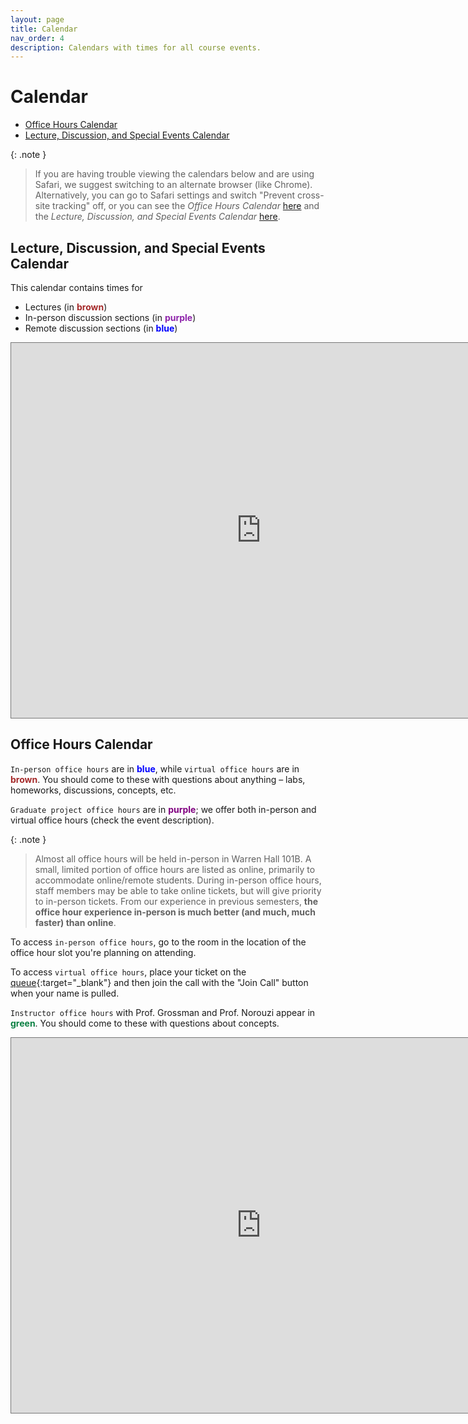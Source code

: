 ```yaml
---
layout: page
title: Calendar
nav_order: 4
description: Calendars with times for all course events.
---
```


# Calendar

* [Office Hours Calendar](#ohc)
* [Lecture, Discussion, and Special Events Calendar](#ldlc)

{: .note }
> If you are having trouble viewing the calendars below and are using Safari, we suggest switching to an alternate browser (like Chrome). Alternatively, you can go to Safari settings and switch "Prevent cross-site tracking" off, or you can see the *Office Hours Calendar* [here](https://calendar.google.com/calendar/embed?height=600&wkst=1&bgcolor=%23ffffff&ctz=America%2FLos_Angeles&showTitle=0&mode=WEEK&src=Y190OGE0MzY1cGhmY20wMGUyOW1oMXVha3Fuc0Bncm91cC5jYWxlbmRhci5nb29nbGUuY29t&src=Y19wZjBhcmZlYnBndGtiNTJlb25jbzNxMmVwMEBncm91cC5jYWxlbmRhci5nb29nbGUuY29t&src=Y19hZWNnMGE0djVlYmdjbDh0amo3cTcyNm9wNEBncm91cC5jYWxlbmRhci5nb29nbGUuY29t&src=Y19pZmlxOTA3MGI5OGprMDJoYnI4cDM3djNlc0Bncm91cC5jYWxlbmRhci5nb29nbGUuY29t&color=%237CB342&color=%23795548&color=%233F51B5&color=%23D50000) and the *Lecture, Discussion, and Special Events Calendar* [here](https://calendar.google.com/calendar/embed?height=600&wkst=1&bgcolor=%23ffffff&ctz=America%2FLos_Angeles&showTitle=0&mode=WEEK&src=Y191NGF0bWVhdGxwNzZ2ZXUyN3ZvMGFybm02Y0Bncm91cC5jYWxlbmRhci5nb29nbGUuY29t&src=Y190OGE0MzY1cGhmY20wMGUyOW1oMXVha3Fuc0Bncm91cC5jYWxlbmRhci5nb29nbGUuY29t&src=Y19mbzdiMzVzazY1Z25hZ212amhzMGtjY3RzOEBncm91cC5jYWxlbmRhci5nb29nbGUuY29t&color=%23F09300&color=%237CB342&color=%23795548).

<a name='ldlc'></a>

## Lecture, Discussion, and Special Events Calendar

This calendar contains times for

- Lectures (in <span style="color:brown">**brown**</span>)
- In-person discussion sections (in <span style="color:#8E24AA">**purple**</span>)
- Remote discussion sections (in <span style="color:blue">**blue**</span>)
<!-- - Exam prep sections and other reviews (in <span style="color:SeaGreen">**green**</span>) -->

<!-- **Note: All events on this calendar are virtual.** -->

<!-- To access these events, use the Zoom links posted in <b><a href="">@6 on Piazza</a></b>. -->

<iframe data-a11y-errors="true" title="Google Calendar of Data 100 Course Events" src="https://calendar.google.com/calendar/embed?height=600&wkst=1&bgcolor=%23ffffff&ctz=America%2FLos_Angeles&showTitle=0&mode=WEEK&src=c_fo7b35sk65gnagmvjhs0kccts8%40group.calendar.google.com&src=c_u4atmeatlp76veu27vo0arnm6c%40group.calendar.google.com&src=c_0126f8dc8dc6b4a4ad7cd0f2f81a0b6f457ca5cc7c7e7e1de57b9d7bdadc1b4c%40group.calendar.google.com&src=c_0876a99b5cccab9c188e791fd28672d821a678e0d44ba1265423d3c834a70de3%40group.calendar.google.com&color=%23795548&color=%23F09300&color=%233F51B5&color=%237CB342" style="border:solid 1px #777" width="800" height="600" frameborder="0" scrolling="no"></iframe>

<br>

<a name='ohc'></a>

## Office Hours Calendar

`In-person office hours` are in <span style="color:blue">**blue**</span>, while `virtual office hours` are in <span style="color:brown">**brown**</span>. You should come to these with questions about anything – labs, homeworks, discussions, concepts, etc. 

`Graduate project office hours` are in <span style="color:purple">**purple**</span>; we offer both in-person and virtual office hours (check the event description).

{: .note }
> Almost all office hours will be held in-person in Warren Hall 101B. A small, limited portion of office hours are listed as online, primarily to accommodate online/remote students. During in-person office hours, staff members may be able to take online tickets, but will give priority to in-person tickets. From our experience in previous semesters, **the office hour experience in-person is much better (and much, much faster) than online**.

To access `in-person office hours`, go to the room in the location of the office hour slot you're planning on attending.

To access `virtual office hours`, place your ticket on the [queue](http://oh.ds100.org/){:target="_blank"} and then join the call with the "Join Call" button when your name is pulled.

`Instructor office hours` with Prof. Grossman and Prof. Norouzi appear in <span style="color:#0B8043">**green**</span>. You should come to these with questions about concepts.

<iframe data-a11y-errors="true" title= "Google Calendar of Data 100 Office Hours" src="https://calendar.google.com/calendar/embed?height=600&wkst=1&bgcolor=%23ffffff&ctz=America%2FLos_Angeles&showTitle=0&mode=WEEK&src=Y190OGE0MzY1cGhmY20wMGUyOW1oMXVha3Fuc0Bncm91cC5jYWxlbmRhci5nb29nbGUuY29t&src=Y19wZjBhcmZlYnBndGtiNTJlb25jbzNxMmVwMEBncm91cC5jYWxlbmRhci5nb29nbGUuY29t&src=Y19hZWNnMGE0djVlYmdjbDh0amo3cTcyNm9wNEBncm91cC5jYWxlbmRhci5nb29nbGUuY29t&src=Y19pZmlxOTA3MGI5OGprMDJoYnI4cDM3djNlc0Bncm91cC5jYWxlbmRhci5nb29nbGUuY29t&src=c_469240f03417bcbdddb731b455bbff98dba55de11c5afb03fff0657e39522b54%40group.calendar.google.com&color=%237CB342&color=%23795548&color=%233F51B5&color=%23D50000&color=%235229A3" style="border:solid 1px #777" width="800" height="600" frameborder="0" scrolling="no"></iframe>
